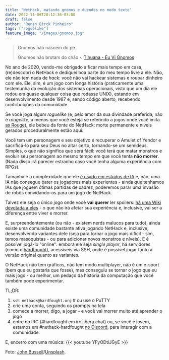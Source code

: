 ```yaml
---
title: "NetHack, matando gnomos e duendes no modo texto"
date: 2022-11-06T20:12:36-03:00
draft: false
author: "Renan Birck Pinheiro"
tags: ["roguelike"]
feature_image: "/images/gnomos.jpg"
---
```


> Gnomos não nascem do pé
>
> Gnomos não brotam do chão 
> ~ [Tihuana - Eu Vi Gnomos](https://www.youtube.com/watch?v=CTYA1DoC7iY)

No ano de 2020, vendo-me obrigado a ficar mais tempo em casa, (re)descobri o NetHack e dediquei boa parte do meu tempo livre a ele. Não, ele não tem nada de _hack_: você não vai hackear sistemas e roubar dinheiro com ele. Ele, sim, é um jogo com longa história (praticamente uma testemunha da evolução dos sistemas operacionais, visto que um dia ele rodou em quase qualquer coisa que rodasse UNIX), estando em desenvolvimento desde 1987 e, sendo código aberto, recebendo contribuições da comunidade.

Se você joga algum _roguelike_ (e, pelo amor da sua divindade preferida, não é _rougelike_, a menos que você esteja se referindo a jogos onde você imita [as Rouge](https://pt.wikipedia.org/wiki/Rouge)), ele bebeu da fonte do NetHack: morte permanente e níveis gerados proceduralmente estão aqui.

Você tem um personagem e seu objetivo é recuperar o Amulet of Yendor e sacrificá-lo para seu Deus no altar certo, tornando-se um semideus. Simples, o que não significa que será fácil: você terá que matar monstros e evoluir seu personagem ao mesmo tempo em que você tenta **não morrer**. (Nada disso irá parecer estranho caso você tenha alguma experiência com RPGs). 

Tamanha é a complexidade que ele [é usado em estudos de IA](https://nethackchallenge.com/) e, não, uma IA não consegue bater os jogadores mais experientes - ainda que tenhamos IAs que joguem ótimas partidas de xadrez, poderemos parar uma invasão de robôs convidando-os para um jogo de NetHack. 

Talvez ele seja o único jogo onde você **vai querer** ler spoilers: [há uma Wiki devotada a eles](https://nethackwiki.com/) - o que não irá afetar sua experiência e, inclusive, vai ser a diferença entre viver e morrer. 

E, surpreendentemente (ou não - existem nerds malucos para tudo), ainda existe uma comunidade bastante ativa jogando NetHack e, inclusive, desenvolvendo variantes dele (seja para tornar o jogo mais difícil - sim, temos masoquistas - ou para adicionar novos monstros e níveis). E é possível jogá-lo "online": embora ele seja _single player_, há servidores (como o [hardfought](https://hardfought.org)), acessíveis via SSH, onde é possível jogar tanto a versão original quanto as variantes.

O NetHack não tem gráficos, não tem modo multiplayer, não é um e-sport (bem que eu gostaria que fosse), mas conseguiu se tornar o jogo que eu mais jogo - ou melhor, um pedaço da história da computação que você também pode experimentar.

TL;DR: 

1. `ssh nethack@hardfought.org`  # ou use o PuTTY
2. crie uma conta, seguindo os prompts na tela
3. comece a morrer, digo, a jogar - e você vai morrer muito até aprender o jogo
4. entre no IRC (#hardfought em irc.libera.chat) ou, se você é jovem, estamos em #nethack-hardfought [no Discord](https://discord.gg/Hq8wPcs), para interagir com a comunidade.

E, encerro com uma música:
{{< youtube YFyODtiJGyE >}}

Foto: [John Bussell](https://unsplash.com/@jbussell)/[Unsplash](https://unsplash.com).
